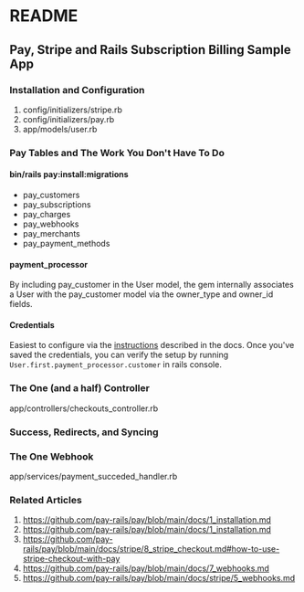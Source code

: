 # README

## Pay, Stripe and Rails Subscription Billing Sample App


### Installation and Configuration
1. config/initializers/stripe.rb
1. config/initializers/pay.rb
1. app/models/user.rb

### Pay Tables and The Work You Don't Have To Do
#### bin/rails pay:install:migrations
* pay_customers
* pay_subscriptions
* pay_charges
* pay_webhooks
* pay_merchants
* pay_payment_methods

#### payment_processor
By including pay_customer in the User model, the gem internally associates a User with the pay_customer model via the owner_type and owner_id fields.

#### Credentials
Easiest to configure via the [instructions](https://github.com/pay-rails/pay/blob/main/docs/2_configuration.md#configuring-pay) described in the docs. Once you've saved the credentials, you can verify the setup by running `User.first.payment_processor.customer` in rails console.


### The One (and a half) Controller
app/controllers/checkouts_controller.rb

### Success, Redirects, and Syncing

### The One Webhook
app/services/payment_succeded_handler.rb

### Related Articles
1. https://github.com/pay-rails/pay/blob/main/docs/1_installation.md
1. https://github.com/pay-rails/pay/blob/main/docs/1_installation.md
1. https://github.com/pay-rails/pay/blob/main/docs/stripe/8_stripe_checkout.md#how-to-use-stripe-checkout-with-pay
1. https://github.com/pay-rails/pay/blob/main/docs/7_webhooks.md
1. https://github.com/pay-rails/pay/blob/main/docs/stripe/5_webhooks.md

